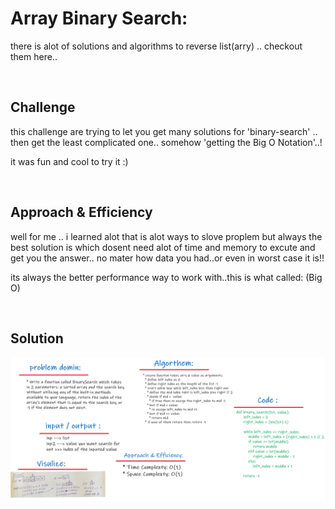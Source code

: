 # Array Binary Search:
there is alot of solutions and algorithms to reverse list(arry) .. checkout them here..

<br>

## Challenge
this challenge are trying to let you get many solutions for 'binary-search' .. then get the least complicated one..
somehow 'getting the Big O Notation'..!

it was fun and cool to try it :)

<br>

## Approach & Efficiency
well for me .. i learned alot that is alot ways to slove proplem but always the best solution is which dosent need alot of time and memory to excute and get you the answer..
no mater how data you had..or even in worst case it is!!

its always the better performance way to work with..this is what called: (Big O)

<br>

## Solution

![cap](../assets/cc_class03W.png)